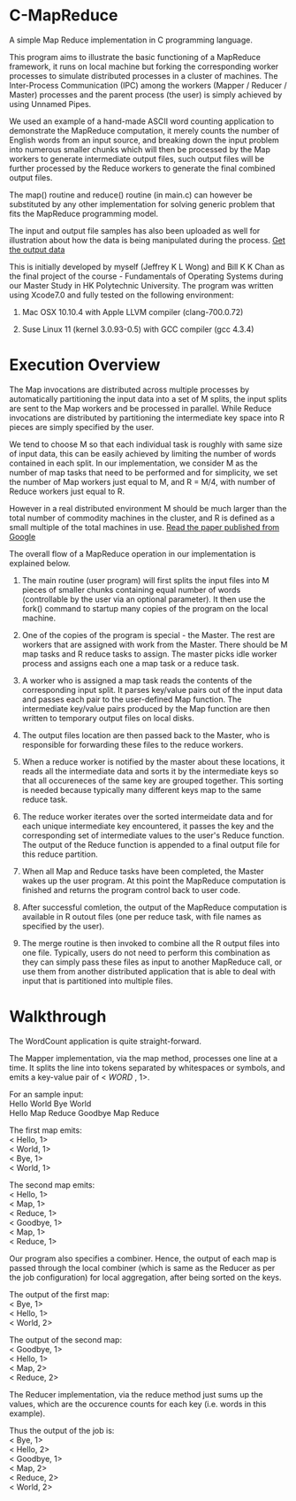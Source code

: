 # C-MapReduce
A simple Map Reduce implementation in C programming language.

This program aims to illustrate the basic functioning of a MapReduce framework, it runs on local machine but forking the corresponding worker processes to simulate distributed processes in a cluster of machines. The Inter-Process Communication (IPC) among the workers (Mapper / Reducer / Master) processes and the parent process (the user) is simply achieved by using Unnamed Pipes.

We used an example of a hand-made ASCII word counting application to demonstrate the MapReduce computation, it merely counts the number of English words from an input source, and breaking down the input problem into numerous smaller chunks which will then be processed by the Map workers to generate intermediate output files, such output files will be further processed by the Reduce workers to generate the final combined output files.

The map() routine and reduce() routine (in main.c) can however be substituted by any other implementation for solving generic problem that fits the MapReduce programming model.

The input and output file samples has also been uploaded as well for illustration about how the data is being manipulated during the process.
[Get the output data](https://drive.google.com/file/d/0BwP5Ki5tO2LsTGhHVlBIYmVBUFk/view?usp=sharing)

This is initially developed by myself (Jeffrey K L Wong) and Bill K K Chan as the final project of the course - Fundamentals of Operating Systems during our Master Study in HK Polytechnic University. The program was written using Xcode7.0 and fully tested on the following environment:  

1. Mac OSX 10.10.4 with Apple LLVM compiler (clang-700.0.72)  

2. Suse Linux 11 (kernel 3.0.93-0.5) with GCC compiler (gcc 4.3.4)  


# Execution Overview
The Map invocations are distributed across multiple processes by automatically partitioning the input data into a set of M splits, the input splits are sent to the Map workers and be processed in parallel. While Reduce invocations are distributed by partitioning the intermediate key space into R pieces are simply specified by the user.

We tend to choose M so that each individual task is roughly with same size of input data, this can be easily achieved by limiting the number of words contained in each split. In our implementation, we consider M as the number of map tasks that need to be performed and for simplicity, we set the number of Map workers just equal to M, and R = M/4, with number of Reduce workers just equal to R.  

However in a real distributed environment M should be much larger than the total number of commodity machines in the cluster, and R is defined as a small multiple of the total machines in use.
[Read the paper published from Google](http://research.google.com/archive/mapreduce-osdi04.pdf)  

The overall flow of a MapReduce operation in our implementation is explained below.  

1. The main routine (user program) will first splits the input files into M pieces of smaller chunks containing equal number of words (controllable by the user via an optional parameter). It then use the fork() command to startup many copies of the program on the local machine.  

2. One of the copies of the program is special - the Master. The rest are workers that are assigned with work from the Master. There should be M map tasks and R reduce tasks to assign. The master picks idle worker process and assigns each one a map task or a reduce task.  

3. A worker who is assigned a map task reads the contents of the corresponding input split. It parses key/value pairs out of the input data and passes each pair to the user-defined Map function. The intermediate key/value pairs produced by the Map function are then written to temporary output files on local disks.  

4. The output files location are then passed back to the Master, who is responsible for forwarding these files to the reduce workers.  

5. When a reduce worker is notified by the master about these locations, it reads all the intermediate data and sorts it by the intermediate keys so that all occureneces of the same key are grouped together. This sorting is needed because typically many different keys map to the same reduce task.  

6. The reduce worker iterates over the sorted intermeidate data and for each unique intermediate key encountered, it passes the key and the corresponding set of intermediate values to the user's Reduce function. The output of the Reduce function is appended to a final output file for this reduce partition.  

7. When all Map and Reduce tasks have been completed, the Master wakes up the user program. At this point the MapReduce computation is finished and returns the program control back to user code.  

8. After successful comletion, the output of the MapReduce computation is available in R outout files (one per reduce task, with file names as specified by the user).   

9. The merge routine is then invoked to combine all the R output files into one file. Typically, users do not need to perform this combination as they can simply pass these files as input to another MapReduce call, or use them from another distributed application that is able to deal with input that is partitioned into multiple files.  


# Walkthrough
The WordCount application is quite straight-forward.

The Mapper implementation, via the map method, processes one line at a time. It splits the line into tokens separated by whitespaces or symbols, and emits a key-value pair of < _WORD_ , 1>.

For an sample input:  
Hello World Bye World  
Hello Map Reduce Goodbye Map Reduce  

The first map emits:  
< Hello, 1>  
< World, 1>  
< Bye, 1>  
< World, 1>   

The second map emits:  
< Hello, 1>  
< Map, 1>  
< Reduce, 1>  
< Goodbye, 1>  
< Map, 1>  
< Reduce, 1>  
  
Our program also specifies a combiner. Hence, the output of each map is passed through the local combiner (which is same as the Reducer as per the job configuration) for local aggregation, after being sorted on the keys.  

The output of the first map:  
< Bye, 1>  
< Hello, 1>  
< World, 2>  
  
The output of the second map:  
< Goodbye, 1>  
< Hello, 1>  
< Map, 2>  
< Reduce, 2>  
  
The Reducer implementation, via the reduce method just sums up the values, which are the occurence counts for each key (i.e. words in this example).
  
Thus the output of the job is:  
< Bye, 1>   
< Hello, 2>  
< Goodbye, 1>  
< Map, 2>  
< Reduce, 2>  
< World, 2>  
  
